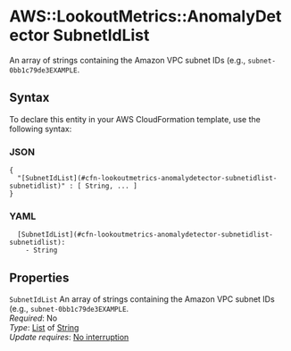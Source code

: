 # AWS::LookoutMetrics::AnomalyDetector SubnetIdList<a name="aws-properties-lookoutmetrics-anomalydetector-subnetidlist"></a>

An array of strings containing the Amazon VPC subnet IDs \(e\.g\., `subnet-0bb1c79de3EXAMPLE`\.

## Syntax<a name="aws-properties-lookoutmetrics-anomalydetector-subnetidlist-syntax"></a>

To declare this entity in your AWS CloudFormation template, use the following syntax:

### JSON<a name="aws-properties-lookoutmetrics-anomalydetector-subnetidlist-syntax.json"></a>

```
{
  "[SubnetIdList](#cfn-lookoutmetrics-anomalydetector-subnetidlist-subnetidlist)" : [ String, ... ]
}
```

### YAML<a name="aws-properties-lookoutmetrics-anomalydetector-subnetidlist-syntax.yaml"></a>

```
  [SubnetIdList](#cfn-lookoutmetrics-anomalydetector-subnetidlist-subnetidlist): 
    - String
```

## Properties<a name="aws-properties-lookoutmetrics-anomalydetector-subnetidlist-properties"></a>

`SubnetIdList`  <a name="cfn-lookoutmetrics-anomalydetector-subnetidlist-subnetidlist"></a>
An array of strings containing the Amazon VPC subnet IDs \(e\.g\., `subnet-0bb1c79de3EXAMPLE`\.  
*Required*: No  
*Type*: [List](#aws-properties-lookoutmetrics-anomalydetector-subnetidlist) of [String](#aws-properties-lookoutmetrics-anomalydetector-subnetidlist)  
*Update requires*: [No interruption](https://docs.aws.amazon.com/AWSCloudFormation/latest/UserGuide/using-cfn-updating-stacks-update-behaviors.html#update-no-interrupt)